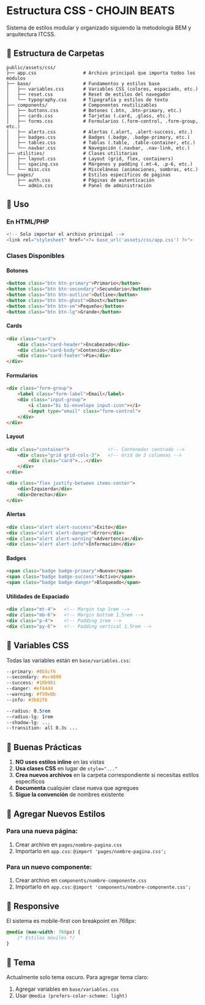 # Estructura CSS - CHOJIN BEATS

Sistema de estilos modular y organizado siguiendo la metodología BEM y arquitectura ITCSS.

## 📁 Estructura de Carpetas

```
public/assets/css/
├── app.css                 # Archivo principal que importa todos los módulos
├── base/                   # Fundamentos y estilos base
│   ├── variables.css       # Variables CSS (colores, espaciado, etc.)
│   ├── reset.css           # Reset de estilos del navegador
│   └── typography.css      # Tipografía y estilos de texto
├── components/             # Componentes reutilizables
│   ├── buttons.css         # Botones (.btn, .btn-primary, etc.)
│   ├── cards.css           # Tarjetas (.card, .glass, etc.)
│   ├── forms.css           # Formularios (.form-control, .form-group, etc.)
│   ├── alerts.css          # Alertas (.alert, .alert-success, etc.)
│   ├── badges.css          # Badges (.badge, .badge-primary, etc.)
│   ├── tables.css          # Tablas (.table, .table-container, etc.)
│   └── navbar.css          # Navegación (.navbar, .nav-link, etc.)
├── utilities/              # Clases utilitarias
│   ├── layout.css          # Layout (grid, flex, containers)
│   ├── spacing.css         # Márgenes y padding (.mt-4, .p-6, etc.)
│   └── misc.css            # Misceláneas (animaciones, sombras, etc.)
└── pages/                  # Estilos específicos de páginas
    ├── auth.css            # Páginas de autenticación
    └── admin.css           # Panel de administración
```

## 🎨 Uso

### En HTML/PHP

```php
<!-- Solo importar el archivo principal -->
<link rel="stylesheet" href="<?= base_url('assets/css/app.css') ?>">
```

### Clases Disponibles

#### Botones
```html
<button class="btn btn-primary">Primario</button>
<button class="btn btn-secondary">Secundario</button>
<button class="btn btn-outline">Outline</button>
<button class="btn btn-ghost">Ghost</button>
<button class="btn btn-sm">Pequeño</button>
<button class="btn btn-lg">Grande</button>
```

#### Cards
```html
<div class="card">
    <div class="card-header">Encabezado</div>
    <div class="card-body">Contenido</div>
    <div class="card-footer">Pie</div>
</div>
```

#### Formularios
```html
<div class="form-group">
    <label class="form-label">Email</label>
    <div class="input-group">
        <i class="bi bi-envelope input-icon"></i>
        <input type="email" class="form-control">
    </div>
</div>
```

#### Layout
```html
<div class="container">              <!-- Contenedor centrado -->
    <div class="grid grid-cols-3">   <!-- Grid de 3 columnas -->
        <div class="card">...</div>
    </div>
</div>

<div class="flex justify-between items-center">
    <div>Izquierda</div>
    <div>Derecha</div>
</div>
```

#### Alertas
```html
<div class="alert alert-success">Éxito</div>
<div class="alert alert-danger">Error</div>
<div class="alert alert-warning">Advertencia</div>
<div class="alert alert-info">Información</div>
```

#### Badges
```html
<span class="badge badge-primary">Nuevo</span>
<span class="badge badge-success">Activo</span>
<span class="badge badge-danger">Bloqueado</span>
```

#### Utilidades de Espaciado
```html
<div class="mt-4">   <!-- Margin top 1rem -->
<div class="mb-6">   <!-- Margin bottom 1.5rem -->
<div class="p-4">    <!-- Padding 1rem -->
<div class="py-6">   <!-- Padding vertical 1.5rem -->
```

## 🎯 Variables CSS

Todas las variables están en `base/variables.css`:

```css
--primary: #8b5cf6
--secondary: #ec4899
--success: #10b981
--danger: #ef4444
--warning: #f59e0b
--info: #3b82f6

--radius: 0.5rem
--radius-lg: 1rem
--shadow-lg: ...
--transition: all 0.3s ...
```

## 📝 Buenas Prácticas

1. **NO uses estilos inline** en las vistas
2. **Usa clases CSS** en lugar de `style="..."`
3. **Crea nuevos archivos** en la carpeta correspondiente si necesitas estilos específicos
4. **Documenta** cualquier clase nueva que agregues
5. **Sigue la convención** de nombres existente

## 🔄 Agregar Nuevos Estilos

### Para una nueva página:
1. Crear archivo en `pages/nombre-pagina.css`
2. Importarlo en `app.css`: `@import 'pages/nombre-pagina.css';`

### Para un nuevo componente:
1. Crear archivo en `components/nombre-componente.css`
2. Importarlo en `app.css`: `@import 'components/nombre-componente.css';`

## 📱 Responsive

El sistema es mobile-first con breakpoint en 768px:

```css
@media (max-width: 768px) {
    /* Estilos móviles */
}
```

## 🎨 Tema

Actualmente solo tema oscuro. Para agregar tema claro:
1. Agregar variables en `base/variables.css`
2. Usar `@media (prefers-color-scheme: light)`
